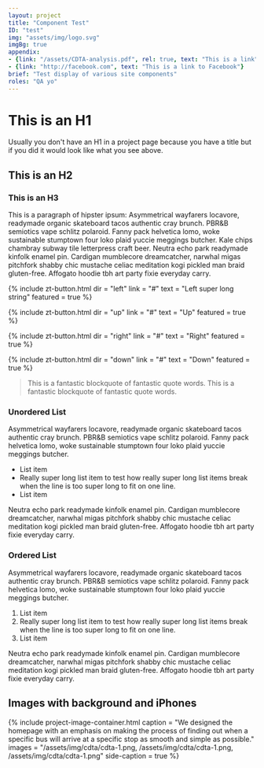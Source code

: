 ```yaml
---
layout: project
title: "Component Test"
ID: "test"
img: "assets/img/logo.svg"
imgBg: true
appendix:
- {link: "/assets/CDTA-analysis.pdf", rel: true, text: "This is a link"}
- {link: "http://facebook.com", text: "This is a link to Facebook"}
brief: "Test display of various site components"
roles: "QA yo"
---
```


# This is an H1

Usually you don't have an H1 in a project page because you have a title but if you did it would look like what you see above.

## This is an H2

### This is an H3

This is a paragraph of hipster ipsum: Asymmetrical wayfarers locavore, readymade organic skateboard tacos authentic cray brunch. PBR&B semiotics vape schlitz polaroid. Fanny pack helvetica lomo, woke sustainable stumptown four loko plaid yuccie meggings butcher. Kale chips chambray subway tile letterpress craft beer. Neutra echo park readymade kinfolk enamel pin. Cardigan mumblecore dreamcatcher, narwhal migas pitchfork shabby chic mustache celiac meditation kogi pickled man braid gluten-free. Affogato hoodie tbh art party fixie everyday carry.

{% include zt-button.html dir = "left" link = "#" text = "Left super long string" featured = true %}

{% include zt-button.html dir = "up" link = "#" text = "Up" featured = true %}

{% include zt-button.html dir = "right" link = "#" text = "Right" featured = true %}

{% include zt-button.html dir = "down" link = "#" text = "Down" featured = true %}

> This is a fantastic blockquote of fantastic quote words. This is a fantastic blockquote of fantastic quote words.

### Unordered List

Asymmetrical wayfarers locavore, readymade organic skateboard tacos authentic cray brunch. PBR&B semiotics vape schlitz polaroid. Fanny pack helvetica lomo, woke sustainable stumptown four loko plaid yuccie meggings butcher.

- List item
- Really super long list item to test how really super long list items break when the line is too super long to fit on one line.
- List item

Neutra echo park readymade kinfolk enamel pin. Cardigan mumblecore dreamcatcher, narwhal migas pitchfork shabby chic mustache celiac meditation kogi pickled man braid gluten-free. Affogato hoodie tbh art party fixie everyday carry.


### Ordered List

Asymmetrical wayfarers locavore, readymade organic skateboard tacos authentic cray brunch. PBR&B semiotics vape schlitz polaroid. Fanny pack helvetica lomo, woke sustainable stumptown four loko plaid yuccie meggings butcher.

1. List item
2. Really super long list item to test how really super long list items break when the line is too super long to fit on one line.
3. List item

Neutra echo park readymade kinfolk enamel pin. Cardigan mumblecore dreamcatcher, narwhal migas pitchfork shabby chic mustache celiac meditation kogi pickled man braid gluten-free. Affogato hoodie tbh art party fixie everyday carry.


## Images with background and iPhones

{% include project-image-container.html caption = "We designed the homepage with an emphasis on making the process of finding out when a specific bus will arrive at a specific stop as smooth and simple as possible." images = "/assets/img/cdta/cdta-1.png, /assets/img/cdta/cdta-1.png, /assets/img/cdta/cdta-1.png" side-caption = true %}


